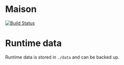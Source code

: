 # Maison

[![Build Status](https://travis-ci.org/bartfeenstra/maison-dmx.svg?branch=master)](https://travis-ci.org/bartfeenstra/maison-dmx)

# Runtime data
Runtime data is stored in `./data` and can be backed up.
